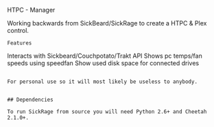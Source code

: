 HTPC - Manager

Working backwards from SickBeard/SickRage to create a HTPC & Plex control.

~~~
Features
~~~
Interacts with Sickbeard/Couchpotato/Trakt API
Shows pc temps/fan speeds using speedfan
Show used disk space for connected drives
~~~

For personal use so it will most likely be useless to anybody.


## Dependencies

To run SickRage from source you will need Python 2.6+ and Cheetah 2.1.0+.
